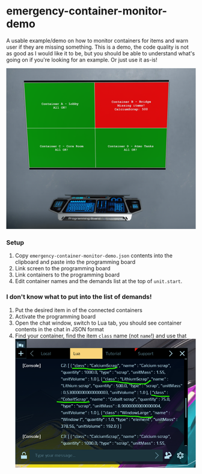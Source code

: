 # emergency-container-monitor-demo

A usable example/demo on how to monitor containers for items and warn user if they are missing something.
This is a demo, the code quality is not as good as I would like it to be, but you should be able to understand what's going on if you're looking for an example. Or just use it as-is!

![](emergency-container-monitor-demo.png)

### Setup
1. Copy `emergency-container-monitor-demo.json` contents into the clipboard and paste into the programming board
2. Link screen to the programming board
3. Link containers to the programming board
4. Edit container names and the demands list at the top of `unit.start`. 


### I don't know what to put into the list of demands!
1. Put the desired item in of the connected containers
2. Activate the programming board
3. Open the chat window, switch to Lua tab, you should see container contents in the chat in JSON format
4. Find your container, find the item `class` name (not `name`!) and use that
![](console-out.png)
